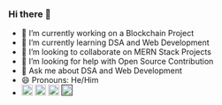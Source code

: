 ### Hi there 👋

- 🔭 I’m currently working on a Blockchain Project
- 🌱 I’m currently learning DSA and Web Development
- 👯 I’m looking to collaborate on MERN Stack Projects
- 🤔 I’m looking for help with Open Source Contribution
- 💬 Ask me about DSA and Web Development
- 😄 Pronouns: He/Him
- <div>
  <a href="https://www.linkedin.com/in/abhayg369/"><img src="https://www.freepnglogos.com/uploads/linkedin-logo-design-30.png" height="20px" width="20px"></a>
  <a href="https://twitter.com/ABHAYG369"><img src="https://logodownload.org/wp-content/uploads/2014/09/twitter-logo-1.png" height="20px" width="20px"></a>
  <a href="https://leetcode.com/369Abhay/"><img src="https://cdn.iconscout.com/icon/free/png-512/leetcode-3628885-3030025.png" height="20px" width="20px"></a>
  <a href=""><img src="https://pngimg.com/uploads/instagram/instagram_PNG10.png" height="20px" width="20px"></a>
  
</div>
